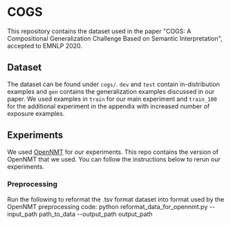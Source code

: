 # COGS

This repository contains the dataset used in the paper "COGS: A Compositional Generalization Challenge Based on Semantic Interpretation", accepted to EMNLP 2020. 

## Dataset

The dataset can be found under `cogs/`. `dev` and `test` contain in-distribution examples and `gen` contains the generalization examples discussed in our paper. We used examples in `train` for our main experiment and `train_100` for the additional experiment in the appendix with increased number of exposure examples.


## Experiments

We used [OpenNMT](https://github.com/OpenNMT/OpenNMT-py) for our experiments. This repo contains the version of OpenNMT that we used. You can follow the instructions below to rerun our experiments.


### Preprocessing

Run the following to reformat the .tsv format dataset into format used by the OpenNMT preprocessing code:
   python reformat_data_for_opennmt.py --input_path path_to_data --output_path output_path
